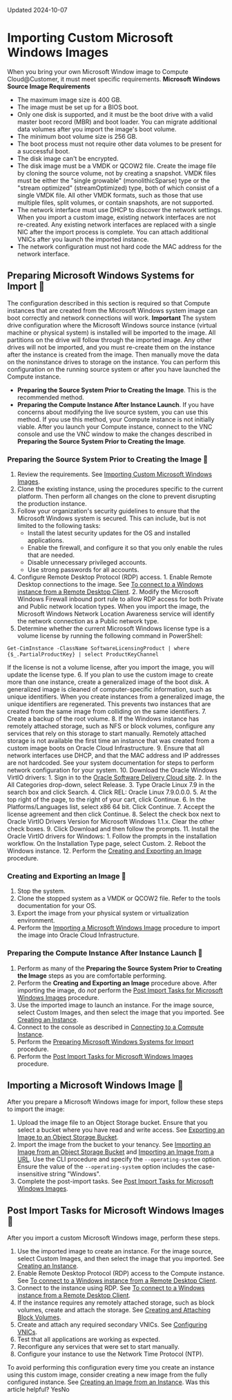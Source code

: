 Updated 2024-10-07
# Importing Custom Microsoft Windows Images
When you bring your own Microsoft Window image to Compute Cloud@Customer, it must meet specific requirements.
**Microsoft Windows Source Image Requirements**
  * The maximum image size is 400 GB.
  * The image must be set up for a BIOS boot.
  * Only one disk is supported, and it must be the boot drive with a valid master boot record (MBR) and boot loader. You can migrate additional data volumes after you import the image's boot volume. 
  * The minimum boot volume size is 256 GB.
  * The boot process must not require other data volumes to be present for a successful boot. 
  * The disk image can't be encrypted.
  * The disk image must be a VMDK or QCOW2 file. Create the image file by cloning the source volume, not by creating a snapshot. VMDK files must be either the "single growable" (monolithicSparse) type or the "stream optimized" (streamOptimized) type, both of which consist of a single VMDK file. All other VMDK formats, such as those that use multiple files, split volumes, or contain snapshots, are not supported.
  * The network interface must use DHCP to discover the network settings. When you import a custom image, existing network interfaces are not re-created. Any existing network interfaces are replaced with a single NIC after the import process is complete. You can attach additional VNICs after you launch the imported instance.
  * The network configuration must not hard code the MAC address for the network interface.


## Preparing Microsoft Windows Systems for Import 🔗 
The configuration described in this section is required so that Compute instances that are created from the Microsoft Windows system image can boot correctly and network connections will work.
**Important**
The system drive configuration where the Microsoft Windows source instance (virtual machine or physical system) is installed will be imported to the image. All partitions on the drive will follow through the imported image. Any other drives will not be imported, and you must re-create them on the instance after the instance is created from the image. Then manually move the data on the noninstance drives to storage on the instance.
You can perform this configuration on the running source system or after you have launched the Compute instance.
  * **Preparing the Source System Prior to Creating the Image**. This is the recommended method.
  * **Preparing the Compute Instance After Instance Launch**. If you have concerns about modifying the live source system, you can use this method. If you use this method, your Compute instance is not initially viable. After you launch your Compute instance, connect to the VNC console and use the VNC window to make the changes described in **Preparing the Source System Prior to Creating the Image**.


### Preparing the Source System Prior to Creating the Image 🔗 
  1. Review the requirements.
See [Importing Custom Microsoft Windows Images](https://docs.oracle.com/en-us/iaas/compute-cloud-at-customer/topics/images/importing-custom-microsoft-windows-images.htm#importing-custom-microsoft-windows-images "When you bring your own Microsoft Window image to Compute Cloud@Customer, it must meet specific requirements.").
  2. Clone the existing instance, using the procedures specific to the current platform. Then perform all changes on the clone to prevent disrupting the production instance.
  3. Follow your organization's security guidelines to ensure that the Microsoft Windows system is secured. This can include, but is not limited to the following tasks:
     * Install the latest security updates for the OS and installed applications.
     * Enable the firewall, and configure it so that you only enable the rules that are needed.
     * Disable unnecessary privileged accounts.
     * Use strong passwords for all accounts.
  4. Configure Remote Desktop Protocol (RDP) access.
    1. Enable Remote Desktop connections to the image. See [To connect to a Windows instance from a Remote Desktop Client](https://docs.oracle.com/iaas/Content/Compute/Tasks/accessinginstance.htm#Connecti__make-connection).
    2. Modify the Microsoft Windows Firewall inbound port rule to allow RDP access for both Private and Public network location types. When you import the image, the Microsoft Windows Network Location Awareness service will identify the network connection as a Public network type.
  5. Determine whether the current Microsoft Windows license type is a volume license by running the following command in PowerShell:
```
Get-CimInstance -ClassName SoftwareLicensingProduct | where {$_.PartialProductKey} | select ProductKeyChannel
```

If the license is not a volume license, after you import the image, you will update the license type.
  6. If you plan to use the custom image to create more than one instance, create a generalized image of the boot disk. A generalized image is cleaned of computer-specific information, such as unique identifiers. When you create instances from a generalized image, the unique identifiers are regenerated. This prevents two instances that are created from the same image from colliding on the same identifiers.
  7. Create a backup of the root volume.
  8. If the Windows instance has remotely attached storage, such as NFS or block volumes, configure any services that rely on this storage to start manually. Remotely attached storage is not available the first time an instance that was created from a custom image boots on Oracle Cloud Infrastructure.
  9. Ensure that all network interfaces use DHCP, and that the MAC address and IP addresses are not hardcoded. See your system documentation for steps to perform network configuration for your system.
  10. Download the Oracle Windows VirtIO drivers:
    1. Sign in to the [Oracle Software Delivery Cloud site](https://edelivery.oracle.com/osdc/faces/Home.jspx). 
    2. In the All Categories drop-down, select Release. 
    3. Type Oracle Linux 7.9 in the search box and click Search.
    4. Click REL: Oracle Linux 7.9.0.0.0.
    5. At the top right of the page, to the right of your cart, click Continue.
    6. In the Platforms/Languages list, select x86 64 bit. Click Continue.
    7. Accept the license agreement and then click Continue.
    8. Select the check box next to Oracle VirtIO Drivers Version for Microsoft Windows 1.1.x. Clear the other check boxes.
    9. Click Download and then follow the prompts.
  11. Install the Oracle VirtIO drivers for Windows:
    1. Follow the prompts in the installation workflow. On the Installation Type page, select Custom.
    2. Reboot the Windows instance.
  12. Perform the [Creating and Exporting an Image](https://docs.oracle.com/en-us/iaas/compute-cloud-at-customer/topics/images/importing-custom-microsoft-windows-images.htm#preparing-microsoft-windows-systems-for-import__export-image) procedure.


### Creating and Exporting an Image 🔗 
  1. Stop the system.
  2. Clone the stopped system as a VMDK or QCOW2 file. Refer to the tools documentation for your OS.
  3. Export the image from your physical system or virtualization environment.
  4. Perform the [Importing a Microsoft Windows Image](https://docs.oracle.com/en-us/iaas/compute-cloud-at-customer/topics/images/importing-custom-microsoft-windows-images.htm#importing-a-microsoft-windows-image) procedure to import the image into Oracle Cloud Infrastructure.


### Preparing the Compute Instance After Instance Launch 🔗 
  1. Perform as many of the **Preparing the Source System Prior to Creating the Image** steps as you are comfortable performing.
  2. Perform the **Creating and Exporting an Image** procedure above.
After importing the image, do _not_ perform the [Post Import Tasks for Microsoft Windows Images](https://docs.oracle.com/en-us/iaas/compute-cloud-at-customer/topics/images/importing-custom-microsoft-windows-images.htm#post-import-tasks-for-microsoft-windows-images) procedure.
  3. Use the imported image to launch an instance.
For the image source, select Custom Images, and then select the image that you imported. See [Creating an Instance](https://docs.oracle.com/en-us/iaas/compute-cloud-at-customer/topics/compute/creating-an-instance.htm#creating-an-instance "On Compute Cloud@Customer, you can create an instance using the Compute Cloud@Customer Console, CLI, and API.").
  4. Connect to the console as described in [Connecting to a Compute Instance](https://docs.oracle.com/en-us/iaas/compute-cloud-at-customer/topics/compute/connecting-to-a-compute-instance.htm#connecting-to-a-compute-instance "On Compute Cloud@Customer, you can connect to a running instance by using a Secure Shell \(SSH\) or Remote Desktop connection the same way you connect to instances in Oracle Cloud Infrastructure \(OCI\).").
  5. Perform the [Preparing Microsoft Windows Systems for Import](https://docs.oracle.com/en-us/iaas/compute-cloud-at-customer/topics/images/importing-custom-microsoft-windows-images.htm#preparing-microsoft-windows-systems-for-import) procedure.
  6. Perform the [Post Import Tasks for Microsoft Windows Images](https://docs.oracle.com/en-us/iaas/compute-cloud-at-customer/topics/images/importing-custom-microsoft-windows-images.htm#post-import-tasks-for-microsoft-windows-images) procedure.


## Importing a Microsoft Windows Image 🔗 
After you prepare a Microsoft Windows image for import, follow these steps to import the image:
  1. Upload the image file to an Object Storage bucket. 
Ensure that you select a bucket where you have read and write access. See [Exporting an Image to an Object Storage Bucket](https://docs.oracle.com/en-us/iaas/compute-cloud-at-customer/topics/images/exporting-an-image-to-object-storage.htm#exporting-an-image-to-object-storage "On Compute Cloud@Customer, you can export an image to an Object Storage bucket.").
  2. Import the image from the bucket to your tenancy.
See [Importing an Image from an Object Storage Bucket](https://docs.oracle.com/en-us/iaas/compute-cloud-at-customer/topics/images/importing-an-image-from-an-object-storage-bucket.htm#importing-an-image-from-an-object-storage-bucket_0 "On Compute Cloud@Customer, you can import an image into a compartment from an Object Storage bucket.") and [Importing an Image from a URL](https://docs.oracle.com/en-us/iaas/compute-cloud-at-customer/topics/images/importing-an-image-from-a-url.htm#importing-an-image-from-a-url "On Compute Cloud@Customer, you can import an image into a compartment by specifying the URL of the image file."). Use the CLI procedure and specify the `--operating-system` option. Ensure the value of the `--operating-system` option includes the case-insensitive string "Windows".
  3. Complete the post-import tasks.
See [Post Import Tasks for Microsoft Windows Images](https://docs.oracle.com/en-us/iaas/compute-cloud-at-customer/topics/images/importing-custom-microsoft-windows-images.htm#post-import-tasks-for-microsoft-windows-images).


## Post Import Tasks for Microsoft Windows Images 🔗 
After you import a custom Microsoft Windows image, perform these steps.
  1. Use the imported image to create an instance.
For the image source, select Custom Images, and then select the image that you imported. See [Creating an Instance](https://docs.oracle.com/en-us/iaas/compute-cloud-at-customer/topics/compute/creating-an-instance.htm#creating-an-instance "On Compute Cloud@Customer, you can create an instance using the Compute Cloud@Customer Console, CLI, and API.").
  2. Enable Remote Desktop Protocol (RDP) access to the Compute instance.
See [To connect to a Windows instance from a Remote Desktop Client](https://docs.oracle.com/iaas/Content/Compute/Tasks/accessinginstance.htm#Connecti__make-connection).
  3. Connect to the instance using RDP.
See [To connect to a Windows instance from a Remote Desktop Client](https://docs.oracle.com/iaas/Content/Compute/Tasks/accessinginstance.htm#Connecti__make-connection).
  4. If the instance requires any remotely attached storage, such as block volumes, create and attach the storage.
See [Creating and Attaching Block Volumes](https://docs.oracle.com/en-us/iaas/compute-cloud-at-customer/topics/block/creating-and-attaching-block-volumes.htm#creating-and-attaching-block-volumes "You can create and attach a block volume to an instance to expand the available storage on the instance. The topics in this section describe how to administer the Block Volume Storage service for Compute Cloud@Customer.").
  5. Create and attach any required secondary VNICs.
See [Configuring VNICs](https://docs.oracle.com/en-us/iaas/compute-cloud-at-customer/topics/network/configuring-vnics.htm#configuring-vnics-and-ip-adresses "On Compute Cloud@Customer, the compute nodes have physical network interface cards \(NICs\). When you create a compute instance, the Networking service ensures that a VNIC is created on top of a physical interface, so that the instance can communicate over the network.").
  6. Test that all applications are working as expected.
  7. Reconfigure any services that were set to start manually.
  8. Configure your instance to use the Network Time Protocol (NTP).


To avoid performing this configuration every time you create an instance using this custom image, consider creating a new image from the fully configured instance. See [Creating an Image from an Instance](https://docs.oracle.com/en-us/iaas/compute-cloud-at-customer/topics/images/creating-an-image-from-an-instance.htm#creating-an-image-from-an-instance "On Compute Cloud@Customer, you can create a custom image of a compute instance's boot disk and use that custom image to create other compute instances. Instances that you create from this image include the customizations, configuration, and software that were installed on the boot disk when you created the image.").
Was this article helpful?
YesNo

